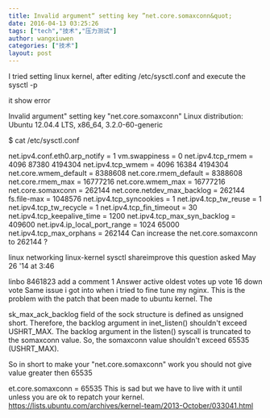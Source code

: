 ```yaml
---
title: Invalid argument“ setting key ”net.core.somaxconn&quot;
date: 2016-04-13 03:25:26
tags: ["tech","技术","压力测试"]
author: wangxiuwen
categories: ["技术"]
layout: post
---
```



I tried setting linux kernel, after editing /etc/sysctl.conf and execute the sysctl -p

it show error

Invalid argument" setting key "net.core.somaxconn"
Linux distribution: Ubuntu 12.04.4 LTS, x86_64, 3.2.0-60-generic

$ cat /etc/sysctl.conf

net.ipv4.conf.eth0.arp_notify = 1
vm.swappiness = 0
net.ipv4.tcp_rmem = 4096 87380 4194304
net.ipv4.tcp_wmem = 4096 16384 4194304
net.core.wmem_default = 8388608
net.core.rmem_default = 8388608
net.core.rmem_max = 16777216
net.core.wmem_max = 16777216
net.core.somaxconn = 262144
net.core.netdev_max_backlog = 262144
fs.file-max = 1048576
net.ipv4.tcp_syncookies = 1
net.ipv4.tcp_tw_reuse = 1
net.ipv4.tcp_tw_recycle = 1
net.ipv4.tcp_fin_timeout = 30
net.ipv4.tcp_keepalive_time = 1200
net.ipv4.tcp_max_syn_backlog = 409600
net.ipv4.ip_local_port_range = 1024 65000
net.ipv4.tcp_max_orphans = 262144
Can increase the net.core.somaxconn to 262144 ?

linux networking linux-kernel sysctl
shareimprove this question
asked May 26 '14 at 3:46

linbo
8461823
add a comment
1 Answer
active oldest votes
up vote
16
down vote
Same issue i got into when i tried to fine tune my nginx. This is the problem with the patch that been made to ubuntu kernel. The

sk_max_ack_backlog field of the sock structure is defined as unsigned short.
Therefore, the backlog argument in inet_listen() shouldn't exceed USHRT_MAX. The backlog argument in the listen() syscall is truncated to the somaxconn value. So, the somaxconn value shouldn't exceed 65535 (USHRT_MAX).

So in short to make your "net.core.somaxconn" work you should not give value greater then 65535

et.core.somaxconn = 65535
This is sad but we have to live with it until unless you are ok to repatch your kernel. https://lists.ubuntu.com/archives/kernel-team/2013-October/033041.html

